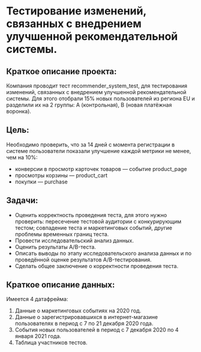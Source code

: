 # Тестирование изменений, связанных с внедрением улучшенной рекомендательной системы.
## Краткое описание проекта: 
Компания проводит тест recommender_system_test, для тестирования изменений, связанных с внедрением улучшенной рекомендательной системы.
Для этого отобрали 15% новых пользователей из региона EU и разделили их на 2 группы: А (контрольная), B (новая платёжная воронка).

## Цель: 
Необходимо проверить, что за 14 дней с момента регистрации в системе пользователи показали улучшение каждой метрики не менее, чем на 10%:
* конверсии в просмотр карточек товаров — событие product_page
* просмотры корзины — product_cart
* покупки — purchase

## Задачи: 
* Оценить корректность проведения теста, для этого нужно проверить: пересечение тестовой аудитории с конкурирующим тестом;
совпадение теста и маркетинговых событий, другие проблемы временных границ теста.
* Провести исследовательский анализ данных.
* Оценить результаты A/B-теста.
* Описать выводы по этапу исследовательского анализа данных и по проведённой оценке результатов A/B-тестирования. 
* Сделать общее заключение о корректности проведения теста.

## Краткое описание данных: 
Имеется 4 датафрейма:
1. Данные о маркетинговых событиях на 2020 год.
2. Данные о зарегистрировавшихся в интернет-магазине пользователях в период с 7 по 21 декабря 2020 года.
3. События новых пользователей в период с 7 декабря 2020 по 4 января 2021 года.
4. Таблица участников тестов.
